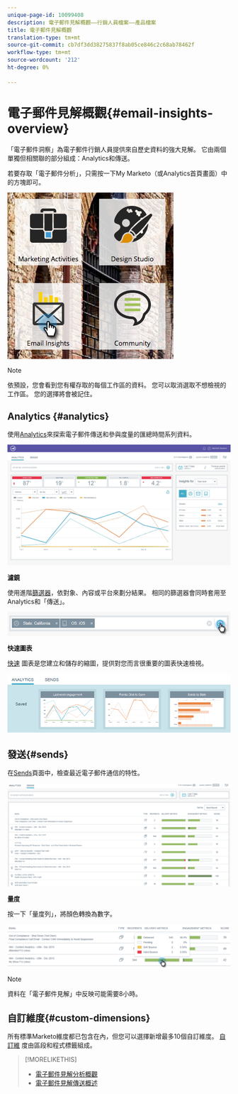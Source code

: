 ```yaml
---
unique-page-id: 10099408
description: 電子郵件見解概觀——行銷人員檔案——產品檔案
title: 電子郵件見解概觀
translation-type: tm+mt
source-git-commit: cb7df3dd38275837f8ab05ce846c2c68ab78462f
workflow-type: tm+mt
source-wordcount: '212'
ht-degree: 0%

---
```



# 電子郵件見解概觀{#email-insights-overview}

「電子郵件洞察」為電子郵件行銷人員提供來自歷史資料的強大見解。 它由兩個單獨但相關聯的部分組成：Analytics和傳送。

若要存取「電子郵件分析」，只需按一下My Marketo（或Analytics首頁畫面）中的方塊即可。

![](assets/icon.png)

>[!NOTE]
>
>依預設，您會看到您有權存取的每個工作區的資料。 您可以取消選取不想檢視的工作區。 您的選擇將會被記住。

## Analytics {#analytics}

使用[Analytics](/help/marketo/product-docs/reporting/email-insights/email-insights-analytics-overview.md)來探索電子郵件傳送和參與度量的匯總時間系列資料。

![](assets/emailanalytics.jpg)

**濾鏡**

使用進階[篩選器](/help/marketo/product-docs/reporting/email-insights/filtering-in-email-insights.md)，依對象、內容或平台來劃分結果。 相同的篩選器會同時套用至Analytics和「傳送」。

![](assets/filter.png)

**快速圖表**

[快速](/help/marketo/product-docs/reporting/email-insights/email-insights-quick-charts.md) 圖表是您建立和儲存的縮圖，提供對您而言很重要的圖表快速檢視。

![](assets/three.png)

## 發送{#sends}

在[Sends](/help/marketo/product-docs/reporting/email-insights/email-insights-sends-overview.md)頁面中，檢查最近電子郵件通信的特性。

![](assets/two.png)

**量度**

按一下「量度列」，將顏色轉換為數字。

![](assets/delivery-metrics.png)

>[!NOTE]
>
>資料在「電子郵件見解」中反映可能需要8小時。

## 自訂維度{#custom-dimensions}

所有標準Marketo維度都已包含在內，但您可以選擇新增最多10個自訂維度。 [自訂維](/help/marketo/product-docs/reporting/email-insights/custom-dimensions-for-email-insights.md) 度由區段和程式標籤組成。

>[!MORELIKETHIS]
>
>* [電子郵件見解分析概觀](/help/marketo/product-docs/reporting/email-insights/email-insights-analytics-overview.md)
>* [電子郵件見解傳送概述](/help/marketo/product-docs/reporting/email-insights/email-insights-sends-overview.md)

